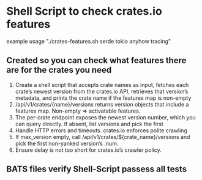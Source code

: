 # Shell Script to check crates.io features

example usage "./crates-features.sh serde tokio anyhow tracing"

## Created so you can check what features there are for the crates you need

1. Create a shell script that accepts crate names as input, fetches each crate’s newest version from the crates.io API, retrieves that version’s metadata, and prints the crate name if the features map is non-empty
2. /api/v1/crates/{name}/versions returns version objects that include a features map. Non-empty ⇒ activatable features.
3. The per-crate endpoint exposes the newest version number, which you can query directly. If absent, list versions and pick the first
4. Handle HTTP errors and timeouts. crates.io enforces polite crawling
5. If max_version empty, call /api/v1/crates/${crate_name}/versions and pick the first non-yanked version’s .num.
6. Ensure delay is not too short for crates.io’s crawler policy.

## BATS files verify Shell-Script passess all tests